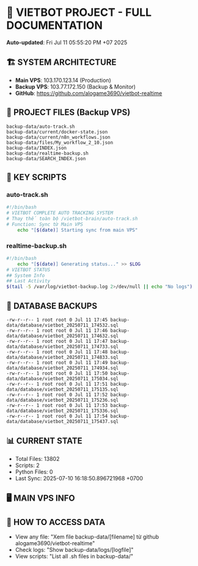 # 🤖 VIETBOT PROJECT - FULL DOCUMENTATION
**Auto-updated**: Fri Jul 11 05:55:20 PM +07 2025

## 🏗️ SYSTEM ARCHITECTURE
- **Main VPS**: 103.170.123.14 (Production)
- **Backup VPS**: 103.77.172.150 (Backup & Monitor)
- **GitHub**: https://github.com/alogame3690/vietbot-realtime

## 📁 PROJECT FILES (Backup VPS)
```
backup-data/auto-track.sh
backup-data/current/docker-state.json
backup-data/current/n8n_workflows.json
backup-data/files/My_workflow_2_10.json
backup-data/INDEX.json
backup-data/realtime-backup.sh
backup-data/SEARCH_INDEX.json
```

## 🔧 KEY SCRIPTS
### auto-track.sh
```bash
#!/bin/bash
# VIETBOT COMPLETE AUTO TRACKING SYSTEM
# Thay thế toàn bộ /vietbot-brain/auto-track.sh
# Function: Sync từ Main VPS
    echo "[$(date)] Starting sync from main VPS"
```
### realtime-backup.sh
```bash
#!/bin/bash
    echo "[$(date)] Generating status..." >> $LOG
# VIETBOT STATUS
## System Info
## Last Activity
$(tail -5 /var/log/vietbot-backup.log 2>/dev/null || echo "No logs")
```

## 💾 DATABASE BACKUPS
```
-rw-r--r-- 1 root root 0 Jul 11 17:45 backup-data/database/vietbot_20250711_174532.sql
-rw-r--r-- 1 root root 0 Jul 11 17:46 backup-data/database/vietbot_20250711_174632.sql
-rw-r--r-- 1 root root 0 Jul 11 17:47 backup-data/database/vietbot_20250711_174733.sql
-rw-r--r-- 1 root root 0 Jul 11 17:48 backup-data/database/vietbot_20250711_174833.sql
-rw-r--r-- 1 root root 0 Jul 11 17:49 backup-data/database/vietbot_20250711_174934.sql
-rw-r--r-- 1 root root 0 Jul 11 17:50 backup-data/database/vietbot_20250711_175034.sql
-rw-r--r-- 1 root root 0 Jul 11 17:51 backup-data/database/vietbot_20250711_175135.sql
-rw-r--r-- 1 root root 0 Jul 11 17:52 backup-data/database/vietbot_20250711_175236.sql
-rw-r--r-- 1 root root 0 Jul 11 17:53 backup-data/database/vietbot_20250711_175336.sql
-rw-r--r-- 1 root root 0 Jul 11 17:54 backup-data/database/vietbot_20250711_175437.sql
```

## 📊 CURRENT STATE
- Total Files: 13802
- Scripts: 2
- Python Files: 0
- Last Sync: 2025-07-10 16:18:50.896721968 +0700

## 🖥️ MAIN VPS INFO


## 🚨 HOW TO ACCESS DATA
- View any file: "Xem file backup-data/[filename] từ github alogame3690/vietbot-realtime"
- Check logs: "Show backup-data/logs/[logfile]"
- View scripts: "List all .sh files in backup-data/"
